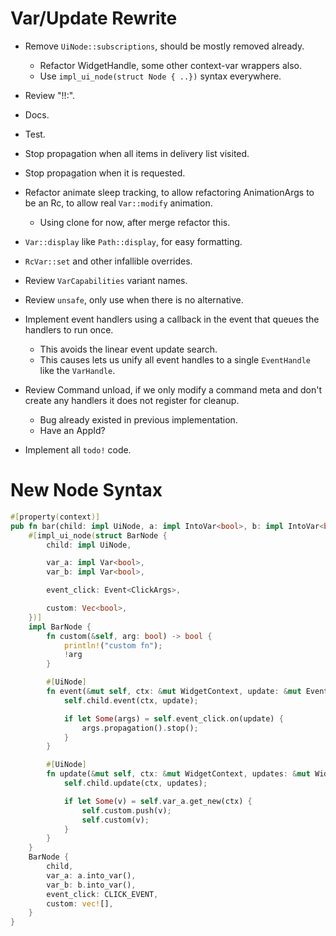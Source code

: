 # Var/Update Rewrite

* Remove `UiNode::subscriptions`, should be mostly removed already.
    - Refactor WidgetHandle, some other context-var wrappers also.
    - Use `impl_ui_node(struct Node { ..})` syntax everywhere.
* Review "!!:".
* Docs.
* Test.

* Stop propagation when all items in delivery list visited.
* Stop propagation when it is requested.
* Refactor animate sleep tracking, to allow refactoring AnimationArgs to be an Rc, to allow real `Var::modify` animation.
    - Using clone for now, after merge refactor this.

* `Var::display` like `Path::display`,  for easy formatting.
* `RcVar::set` and other infallible overrides.
* Review `VarCapabilities` variant names.
* Review `unsafe`, only use when there is no alternative.

* Implement event handlers using a callback in the event that queues the handlers to run once. 
    - This avoids the linear event update search.
    - This causes lets us unify all event handles to a single `EventHandle` like the `VarHandle`.
* Review Command unload, if we only modify a command meta and don't create any handlers it does not register for cleanup.
    - Bug already existed in previous implementation.
    - Have an AppId?
* Implement all `todo!` code.

# New Node Syntax

```rust
#[property(context)]
pub fn bar(child: impl UiNode, a: impl IntoVar<bool>, b: impl IntoVar<bool>) -> impl UiNode {
    #[impl_ui_node(struct BarNode {
        child: impl UiNode,

        var_a: impl Var<bool>,
        var_b: impl Var<bool>,

        event_click: Event<ClickArgs>,

        custom: Vec<bool>,
    })]
    impl BarNode {
        fn custom(&self, arg: bool) -> bool {
            println!("custom fn");
            !arg
        }

        #[UiNode]
        fn event(&mut self, ctx: &mut WidgetContext, update: &mut EventUpdate) {
            self.child.event(ctx, update);

            if let Some(args) = self.event_click.on(update) {
                args.propagation().stop();
            }
        }

        #[UiNode]
        fn update(&mut self, ctx: &mut WidgetContext, updates: &mut WidgetUpdates) {
            self.child.update(ctx, updates);

            if let Some(v) = self.var_a.get_new(ctx) {
                self.custom.push(v);
                self.custom(v);
            }
        }
    }
    BarNode {
        child,
        var_a: a.into_var(),
        var_b: b.into_var(),
        event_click: CLICK_EVENT,
        custom: vec![],
    }
}
```